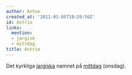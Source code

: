 ```yaml
---
author: Anton
created_at: '2011-01-05T18:29:56Z'
id: Astrio
links:
  mention:
  - jargisk
  - mittdag
title: Astrio
---
```


Det kyrkliga [jargiska] namnet på [mittdag] (onsdag).

  [jargiska]: jargisk
  [mittdag]: mittdag
